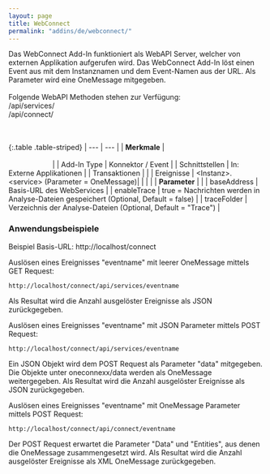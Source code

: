 ```yaml
---
layout: page
title: WebConnect
permalink: "addins/de/webconnect/"
---
```

 
Das WebConnect Add-In funktioniert als WebAPI Server, welcher von externen Applikation aufgerufen wird. Das WebConnect Add-In löst einen Event aus mit dem Instanznamen und dem Event-Namen aus der URL. Als Parameter wird eine OneMessage mitgegeben.<br /><br />
Folgende WebAPI Methoden stehen zur Verfügung:<br />
/api/services/<eventname><br />
/api/connect/<eventname><br />
<br /><br />
 
{:.table .table-striped}
| --- | --- |
| __Merkmale__ | &nbsp;&nbsp;&nbsp;&nbsp;&nbsp;&nbsp;&nbsp;&nbsp;&nbsp;&nbsp;&nbsp;&nbsp;&nbsp;&nbsp;&nbsp;&nbsp;&nbsp;&nbsp;&nbsp;&nbsp;&nbsp;&nbsp;&nbsp;&nbsp;&nbsp;&nbsp;&nbsp;&nbsp;&nbsp;&nbsp;&nbsp;&nbsp;&nbsp;&nbsp;&nbsp;&nbsp;&nbsp;&nbsp;&nbsp;&nbsp;&nbsp;&nbsp;&nbsp;&nbsp;&nbsp;&nbsp;&nbsp;&nbsp;&nbsp;&nbsp;&nbsp;&nbsp;&nbsp;&nbsp;&nbsp;&nbsp;&nbsp;&nbsp;&nbsp;&nbsp;&nbsp;&nbsp;&nbsp;&nbsp;&nbsp;&nbsp;&nbsp;&nbsp;&nbsp;&nbsp;&nbsp;&nbsp;&nbsp;&nbsp;&nbsp;&nbsp;&nbsp;&nbsp;&nbsp;&nbsp;&nbsp;&nbsp;&nbsp;&nbsp;&nbsp;&nbsp;&nbsp;&nbsp;&nbsp;&nbsp;&nbsp;&nbsp;&nbsp;&nbsp;&nbsp;&nbsp;&nbsp;&nbsp;&nbsp;&nbsp;&nbsp;&nbsp;&nbsp;&nbsp;&nbsp;&nbsp;&nbsp;&nbsp;&nbsp;&nbsp;&nbsp;&nbsp;&nbsp;&nbsp;&nbsp;&nbsp;&nbsp;&nbsp;&nbsp;&nbsp;&nbsp;&nbsp;&nbsp;&nbsp;&nbsp;&nbsp;&nbsp;&nbsp;&nbsp;&nbsp;&nbsp;&nbsp;&nbsp;&nbsp;&nbsp;&nbsp;&nbsp;&nbsp;&nbsp;&nbsp;&nbsp;&nbsp;&nbsp;&nbsp;&nbsp;&nbsp;&nbsp;&nbsp;&nbsp; |
| Add-In Type | Konnektor / Event |
| Schnittstellen | In: Externe Applikationen |
| Transaktionen |  |
| Ereignisse | &lt;Instanz&gt;.&lt;service&gt; (Parameter = OneMessage)|
| | |
| __Parameter__ | |
| baseAddress | Basis-URL des WebServices |
| enableTrace | true = Nachrichten werden in Analyse-Dateien gespeichert (Optional, Default = false) |
| traceFolder | Verzeichnis der Analyse-Dateien (Optional, Default = "Trace") |



### Anwendungsbeispiele 

Beispiel Basis-URL: http://localhost/connect

Auslösen eines Ereignisses "eventname" mit leerer OneMessage mittels GET Request:
```
http://localhost/connect/api/services/eventname
```
Als Resultat wird die Anzahl ausgelöster Ereignisse als JSON zurückgegeben.

Auslösen eines Ereignisses "eventname" mit JSON Parameter mittels POST Request:
```
http://localhost/connect/api/services/eventname
```
Ein JSON Objekt wird dem POST Request als Parameter "data" mitgegeben. Die Objekte unter oneconnexx/data werden als OneMessage weitergegeben. Als Resultat wird die Anzahl ausgelöster Ereignisse als JSON zurückgegeben.

Auslösen eines Ereignisses "eventname" mit OneMessage Parameter mittels POST Request:
```
http://localhost/connect/api/connect/eventname
```
Der POST Request erwartet die Parameter "Data" und "Entities", aus denen die OneMessage zusammengesetzt wird. Als Resultat wird die Anzahl ausgelöster Ereignisse als XML OneMessage zurückgegeben.





